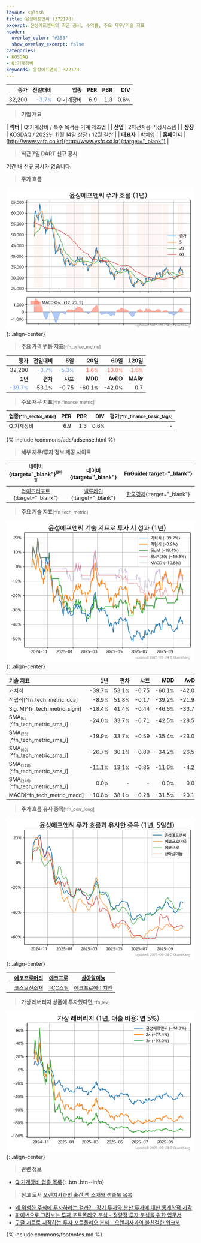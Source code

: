 ```yaml
---
layout: splash
title: 윤성에프앤씨 (372170)
excerpt: 윤성에프앤씨의 최근 공시, 수익률, 주요 재무/기술 지표
header:
  overlay_color: "#333"
  show_overlay_excerpt: false
categories:
- KOSDAQ
- Q:기계장비
keywords: 윤성에프앤씨, 372170
---
```


| **종가** | **전일대비** | **업종** | **PER** | **PBR** | **DIV** |
| -------: | -----------: | -------: | ------: | ------: | ------: |
| 32,200 | <span style="color: cornflowerblue">-3.7<small>%</small></span> | Q:기계장비 | 6.9 | 1.3 | 0.6<small>%</small> |

<!-- more -->


> **기업 개요**<a id="company"></a>

| <span style="white-space:nowrap;">**섹터**</span> | Q:기계장비 / 특수 목적용 기계 제조업 |
| <span style="white-space:nowrap;">**산업**</span> | 2차전지용 믹싱시스템 |
| <span style="white-space:nowrap;">**상장**</span> | KOSDAQ / 2022년 11월 14일 상장 / 12월 결산 |
| <span style="white-space:nowrap;">**대표자**</span> | 박치영 |
| <span style="white-space:nowrap;">**홈페이지**</span> | [http://www.ysfc.co.kr](http://www.ysfc.co.kr){:target="_blank"} |


> **최근 7일 DART 신규 공시**<a id="dart"></a>

기간 내 신규 공시가 없습니다.


> **주가 흐름**<a id="price"></a>

![372170](/stock/images/372170.png){: .align-center}


> **주요 가격 변동 지표**<small>[^fn_price_metric]</small>

| **종가** | **전일대비** | **5일** | **20일** | **60일** | **120일** |
| -------: | -----------: | ------: | -------: | -------: | --------: |
| 32,200 | <span style="color: cornflowerblue">-3.7<small>%</small></span> | <span style="color: cornflowerblue">-5.3<small>%</small></span> | <span style="color: tomato">1.6<small>%</small></span> | <span style="color: tomato">13.0<small>%</small></span> | <span style="color: tomato">1.6<small>%</small></span> |
| **1년** | **편차** | **샤프** | **MDD** | **AvDD** | **MARr** |
| <span style="color: cornflowerblue">-39.7<small>%</small></span> | 53.1<small>%</small> | -0.75 | -60.1<small>%</small> | -42.0<small>%</small> | 0.7 |


> **주요 재무 지표**<small>[^fn_finance_metric]</small>

| **업종**<small>[^fn_sector_abbr]</small> | **PER** | **PBR** | **DIV** | **평가**<small>[^fn_finance_basic_tags]</small> |
| :--------------------------------------- | ------: | ------: | ------: | ----------------------------------------------: |
| Q:기계장비 | 6.9 | 1.3 | 0.6<small>%</small> | - |



{% include /commons/ads/adsense.html %}

> **세부 재무/투자 정보 제공 사이트**

| [네이버](https://m.stock.naver.com/domestic/stock/372170/finance/summary){:target="_blank"}<sup><small>모바일</small></sup> | [네이버](https://finance.naver.com/item/coinfo.naver?code=372170){:target="_blank"} | [FnGuide](https://comp.fnguide.com/SVO2/ASP/SVD_Invest.asp?gicode=A372170&MenuYn=Y){:target="_blank"} |
| :---: | :---: | :---: |
| [와이즈리포트](https://comp.wisereport.co.kr/company/c1040001.aspx?cmp_cd=372170){:target="_blank"} | [밸류라인](https://www.valueline.co.kr/finance/summary/372170){:target="_blank"} | [한국경제](https://markets.hankyung.com/stock/372170/financial-summary){:target="_blank"} |


> **주요 기술 지표**<small>[^fn_tech_metric]</small>


![372170](/stock/images/372170_tech.png){: .align-center}

| **기술 지표** | **1년** | **편차** | **샤프** | **MDD** | **AvDD** |
| :------------ | ------: | -----------: | -------: | ------: | -------: |
| 거치식 | -39.7<small>%</small> | 53.1<small>%</small> | -0.75 | -60.1<small>%</small> | -42.0<small>%</small> |
| 적립식[^fn_tech_metric_dca] | -8.9<small>%</small> | 51.8<small>%</small> | -0.17 | -39.2<small>%</small> | -21.9<small>%</small> |
| Sig. M[^fn_tech_metric_sigm] | -18.4<small>%</small> | 41.4<small>%</small> | -0.44 | -46.6<small>%</small> | -33.7<small>%</small> |
| SMA<small><sub>(5)</sub></small>[^fn_tech_metric_sma_i] | -24.0<small>%</small> | 33.7<small>%</small> | -0.71 | -42.5<small>%</small> | -28.5<small>%</small> |
| SMA<small><sub>(20)</sub></small>[^fn_tech_metric_sma_i] | -19.9<small>%</small> | 33.7<small>%</small> | -0.59 | -35.4<small>%</small> | -23.0<small>%</small> |
| SMA<small><sub>(60)</sub></small>[^fn_tech_metric_sma_i] | -26.7<small>%</small> | 30.1<small>%</small> | -0.89 | -34.2<small>%</small> | -26.5<small>%</small> |
| SMA<small><sub>(120)</sub></small>[^fn_tech_metric_sma_i] | -11.1<small>%</small> | 13.1<small>%</small> | -0.85 | -11.6<small>%</small> | -4.2<small>%</small> |
| SMA<small><sub>(240)</sub></small>[^fn_tech_metric_sma_i] | 0.0<small>%</small> | - | - | 0.0<small>%</small> | 0.0<small>%</small> |
| MACD[^fn_tech_metric_macd] | -10.8<small>%</small> | 38.1<small>%</small> | -0.28 | -31.5<small>%</small> | -20.1<small>%</small> |


> **주가 흐름 유사 종목**<a id="corr"></a><small>[^fn_corr_long]</small>

![372170](/stock/images/372170_corr.png){: .align-center}

|       | [에코프로머티](/450080/) | [에코프로](/086520/) | [삼아알미늄](/006110/) |
| :---: | :------------------------------------: | :------------------------------------: | :------------------------------------: |
|       | [코스모신소재](/005070/) | [TCC스틸](/002710/) | [에코프로에이치엔](/383310/) |


> **가상 레버리지 상품에 투자했다면**<a id="2x"></a><small>[^fn_lev]</small>

![372170](/stock/images/372170_2x.png){: .align-center}


> **관련 정보**

- [Q:기계장비 업종 목록](/stats/sector/kosdaq_업종_기계장비_종목/){: .btn .btn--info}

> **참고 도서** [오렌지사과의 출간 책 소개와 샘플북 목록](https://kongdori.tistory.com/691)

- [왜 위험한 주식에 투자하라는 걸까? - 장기 투자와 분산 투자에 대한 통계학적 시각](https://kongdori.tistory.com/421)
- [파이썬으로 그려보는 투자 포트폴리오 분석  - 정량적 투자 분석을 위한 입문서](https://kongdori.tistory.com/643)
- [구글 시트로 시작하는 투자 포트폴리오 분석 - 오렌지사과의 불친절한 워크북](https://kongdori.tistory.com/449)


{% include commons/footnotes.md %}